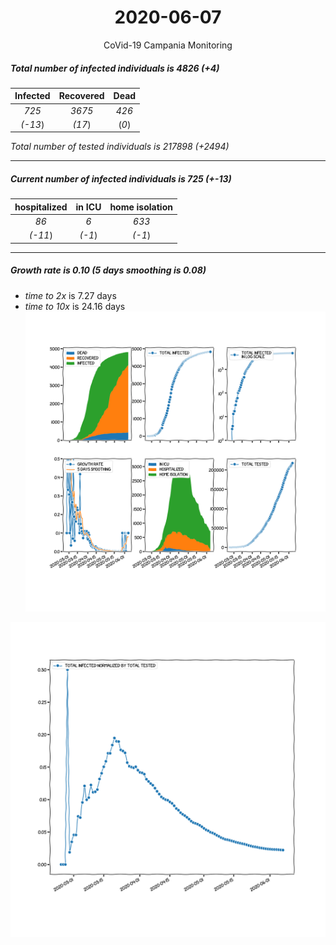 <div align='center'>

# 2020-06-07
CoVid-19 Campania Monitoring
</div>

##### Total number of infected individuals is 4826 (+4)
Infected | Recovered | Dead
:---: | :---: | :---:
*725* | *3675* | *426*
*(-13*) | *(17*) | (*0*)

*Total number of tested individuals is 217898 (+2494)*
***
##### Current number of infected individuals is 725 (+-13)
hospitalized | in ICU | home isolation
:---: | :---: | :---:
*86* |*6* |*633*
*(-11*) |*(-1*) |*(-1*)
***
##### Growth rate is 0.10 (5 days smoothing is 0.08)
- *time to 2x* is 7.27 days
- *time to 10x* is 24.16 days
![stats][stats]

![infected_normalized][infected_normalized]

[stats]: stats_Campania.png
[infected_normalized]: infected_normalized_Campania.png
